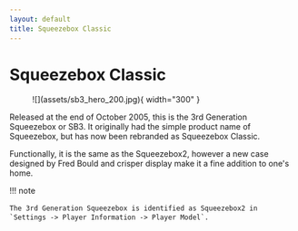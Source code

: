 ```yaml
---
layout: default
title: Squeezebox Classic
---
```


# Squeezebox Classic

<figure markdown="span">
  ![](assets/sb3_hero_200.jpg){ width="300" }
</figure>

Released at the end of October 2005, this is the 3rd Generation Squeezebox or SB3. It originally had the simple product name of Squeezebox, but has now been rebranded as Squeezebox Classic.

Functionally, it is the same as the Squeezebox2, however a new case designed by Fred Bould and crisper display make it a fine addition to one's home.

!!! note

    The 3rd Generation Squeezebox is identified as Squeezebox2 in `Settings -> Player Information -> Player Model`.

